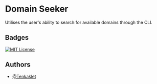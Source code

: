 
# Domain Seeker

Utilises the user's ability to search for available domains through the CLI.



## Badges

[![MIT License](https://img.shields.io/badge/License-MIT-green.svg)](https://choosealicense.com/licenses/mit/)


## Authors

- [@Tenkaklet](https://www.github.com/tenkaklet)

